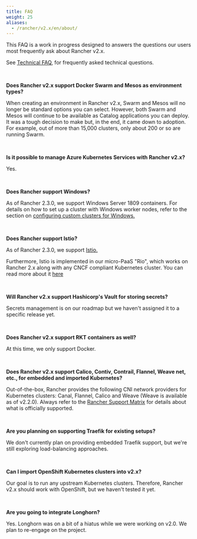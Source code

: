 ```yaml
---
title: FAQ
weight: 25
aliases:
  - /rancher/v2.x/en/about/
---
```


This FAQ is a work in progress designed to answers the questions our users most frequently ask about Rancher v2.x.

See [Technical FAQ]({{<baseurl>}}/rancher/v2.x/en/faq/technical/), for frequently asked technical questions.

<br>

**Does Rancher v2.x support Docker Swarm and Mesos as environment types?**

When creating an environment in Rancher v2.x, Swarm and Mesos will no longer be standard options you can select. However, both Swarm and Mesos will continue to be available as Catalog applications you can deploy. It was a tough decision to make but, in the end, it came down to adoption. For example, out of more than 15,000 clusters, only about 200 or so are running Swarm.

<br>

**Is it possible to manage Azure Kubernetes Services with Rancher v2.x?**

Yes.

<br>

**Does Rancher support Windows?**

As of Rancher 2.3.0, we support Windows Server 1809 containers. For details on how to set up a cluster with Windows worker nodes, refer to the section on [configuring custom clusters for Windows.]({{<baseurl>}}/rancher/v2.x/en/cluster-provisioning/rke-clusters/windows-clusters/)

<br>

**Does Rancher support Istio?**

As of Rancher 2.3.0, we support [Istio.]({{<baseurl>}}/rancher/v2.x/en/cluster-admin/tools/istio/)

Furthermore, Istio is implemented in our micro-PaaS "Rio", which works on Rancher 2.x along with any CNCF compliant Kubernetes cluster. You can read more about it [here](https://rio.io/)

<br>

**Will Rancher v2.x support Hashicorp's Vault for storing secrets?**

Secrets management is on our roadmap but we haven't assigned it to a specific release yet. 

<br>

**Does Rancher v2.x support RKT containers as well?**

At this time, we only support Docker.

<br>

**Does Rancher v2.x support Calico, Contiv, Contrail, Flannel, Weave net, etc., for embedded and imported Kubernetes?**

Out-of-the-box, Rancher provides the following CNI network providers for Kubernetes clusters: Canal, Flannel, Calico and Weave (Weave is available as of v2.2.0).  Always refer to the [Rancher Support Matrix](https://rancher.com/support-maintenance-terms/) for details about what is officially supported.

<br>

**Are you planning on supporting Traefik for existing setups?**

We don't currently plan on providing embedded Traefik support, but we're still exploring load-balancing approaches.

<br>

**Can I import OpenShift Kubernetes clusters into v2.x?**

Our goal is to run any upstream Kubernetes clusters. Therefore, Rancher v2.x should work with OpenShift, but we haven't tested it yet.

<br>

**Are you going to integrate Longhorn?**

Yes. Longhorn was on a bit of a hiatus while we were working on v2.0. We plan to re-engage on the project.